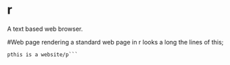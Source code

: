 # r
A text based web browser.

#Web page rendering
a standard web page in r looks a long the lines of this;
```pTest/p
pthis is a website/p```
